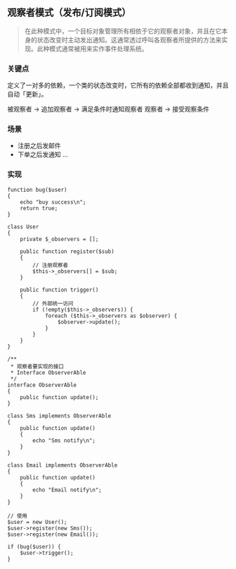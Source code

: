 ## 观察者模式（发布/订阅模式）

> 在此种模式中，一个目标对象管理所有相依于它的观察者对象，并且在它本身的状态改变时主动发出通知。这通常透过呼叫各观察者所提供的方法来实现。此种模式通常被用来实作事件处理系统。

### 关键点

定义了一对多的依赖，一个类的状态改变时，它所有的依赖全部都收到通知，并且自动「更新」。

被观察者 -> 追加观察者 -> 满足条件时通知观察者
观察者 -> 接受观察条件

### 场景

- 注册之后发邮件
- 下单之后发通知
...

### 实现

```
function bug($user)
{
    echo "buy success\n";
    return true;
}

class User
{
    private $_observers = [];

    public function register($sub)
    {
        // 注册观察者
        $this->_observers[] = $sub;
    }

    public function trigger()
    {
        // 外部统一访问
        if (!empty($this->_observers)) {
            foreach ($this->_observers as $observer) {
                $observer->update();
            }
        }
    }
}

/**
 * 观察者要实现的接口
 * Interface ObserverAble
 */
interface ObserverAble
{
    public function update();
}

class Sms implements ObserverAble
{
    public function update()
    {
        echo "Sms notify\n";
    }
}

class Email implements ObserverAble
{
    public function update()
    {
        echo "Email notify\n";
    }
}

// 使用
$user = new User();
$user->register(new Sms());
$user->register(new Email());

if (bug($user)) {
    $user->trigger();
}
```